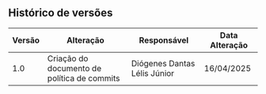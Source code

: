 ## Histórico de versões

| Versão | Alteração       | Responsável         | Data Alteração |
|--------|-----------------|---------------------|----------------|
| 1.0    | Criação do documento de política de commits  | Diógenes Dantas Lélis Júnior | 16/04/2025 |